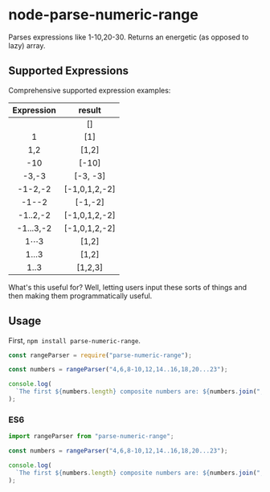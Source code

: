 node-parse-numeric-range
========================

Parses expressions like 1-10,20-30. Returns an energetic (as opposed to lazy) array.


## Supported Expressions
Comprehensive supported expression examples:

| Expression | result       |
|:----------:|:------------:|
|            |   []         |
|     1      |   [1]        |
|    1,2     |  [1,2]       |
|    -10     |  [-10]       |
|   -3,-3    |[-3, -3]      |
|  -1-2,-2   |[-1,0,1,2,-2] |
|  -1--2     |[-1,-2]       |
|  -1..2,-2  |[-1,0,1,2,-2] |
|  -1...3,-2 |[-1,0,1,2,-2] |
|   1⋯3      |[1,2]         |
|  1…3       |[1,2]         |
|  1‥3       |[1,2,3]       |


What's this useful for? Well, letting users input these sorts of things and then
making them programmatically useful.


## Usage

First, `npm install parse-numeric-range`.

```javascript
const rangeParser = require("parse-numeric-range");

const numbers = rangeParser("4,6,8-10,12,14..16,18,20...23");

console.log(
  `The first ${numbers.length} composite numbers are: ${numbers.join(", ")}`,
);
```

### ES6
```jsx
import rangeParser from "parse-numeric-range";

const numbers = rangeParser("4,6,8-10,12,14..16,18,20...23");

console.log(
  `The first ${numbers.length} composite numbers are: ${numbers.join(", ")}`,
);
```